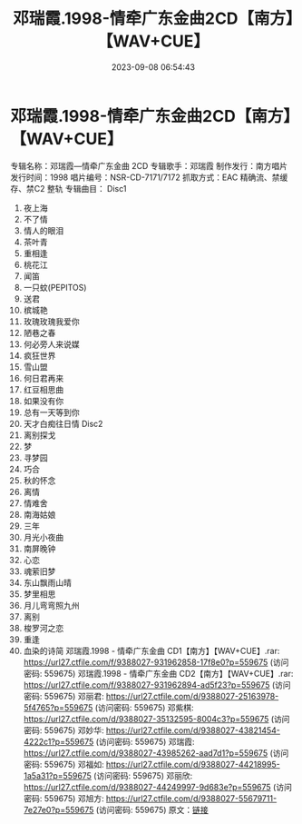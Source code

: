 ﻿---
title: 邓瑞霞.1998-情牵广东金曲2CD【南方】【WAV+CUE】
date: 2023-09-08 06:54:43
categories: WAV车载音乐、镜像
tags: 华语中文
---
# 邓瑞霞.1998-情牵广东金曲2CD【南方】【WAV+CUE】

专辑名称：邓瑞霞—情牵广东金曲 2CD
专辑歌手：邓瑞霞
制作发行：南方唱片
发行时间：1998
唱片编号：NSR-CD-7171/7172
抓取方式：EAC 精确流、禁缓存、禁C2 整轨
专辑曲目：
Disc1
01. 夜上海
02. 不了情
03. 情人的眼泪
04. 茶叶青
05. 重相逢
06. 桃花江
07. 闻笛
08. 一只蚊(PEPITOS)
09. 送君
10. 槟城艳
11. 玫瑰玫瑰我爱你
12. 陋巷之春
13. 何必旁人来说媒
14. 疯狂世界
15. 雪山盟
16. 何日君再来
17. 红豆相思曲
18. 如果没有你
19. 总有一天等到你
20. 天才白痴往日情
Disc2
01. 离别探戈
02. 梦
03. 寻梦园
04. 巧合
05. 秋的怀念
06. 离情
07. 情难舍
08. 南海姑娘
09. 三年
10. 月光小夜曲
11. 南屏晚钟
12. 心恋
13. 魂萦旧梦
14. 东山飘雨山晴
15. 梦里相思
16. 月儿弯弯照九州
17. 离别
18. 梭罗河之恋
19. 重逢
20. 血染的诗简
邓瑞霞.1998 - 情牵广东金曲 CD1【南方】【WAV+CUE】.rar: https://url27.ctfile.com/f/9388027-931962858-17f8e0?p=559675
(访问密码: 559675)
邓瑞霞.1998 - 情牵广东金曲 CD2【南方】【WAV+CUE】.rar: https://url27.ctfile.com/f/9388027-931962894-ad5f23?p=559675
(访问密码: 559675)
邓丽君: https://url27.ctfile.com/d/9388027-25163978-5f4765?p=559675
(访问密码: 559675)
邓紫棋: https://url27.ctfile.com/d/9388027-35132595-8004c3?p=559675
(访问密码: 559675)
邓妙华: https://url27.ctfile.com/d/9388027-43821454-4222c1?p=559675
(访问密码: 559675)
邓瑞霞: https://url27.ctfile.com/d/9388027-43985262-aad7d1?p=559675
(访问密码: 559675)
邓福如: https://url27.ctfile.com/d/9388027-44218995-1a5a31?p=559675
(访问密码: 559675)
邓丽欣: https://url27.ctfile.com/d/9388027-44249997-9d683e?p=559675
(访问密码: 559675)
邓旭方: https://url27.ctfile.com/d/9388027-55679711-7e27e0?p=559675
(访问密码: 559675)
原文：[链接](https://blog.sina.com.cn/s/blog_1647c7e76010313dk.html)